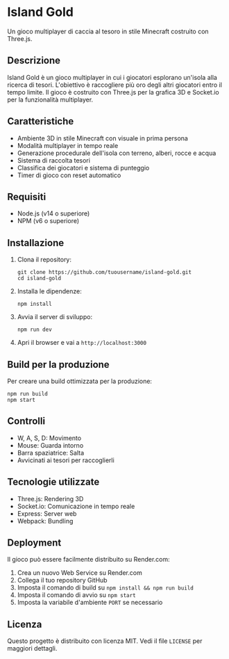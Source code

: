 # Island Gold

Un gioco multiplayer di caccia al tesoro in stile Minecraft costruito con Three.js.

## Descrizione

Island Gold è un gioco multiplayer in cui i giocatori esplorano un'isola alla ricerca di tesori. L'obiettivo è raccogliere più oro degli altri giocatori entro il tempo limite. Il gioco è costruito con Three.js per la grafica 3D e Socket.io per la funzionalità multiplayer.

## Caratteristiche

- Ambiente 3D in stile Minecraft con visuale in prima persona
- Modalità multiplayer in tempo reale
- Generazione procedurale dell'isola con terreno, alberi, rocce e acqua
- Sistema di raccolta tesori
- Classifica dei giocatori e sistema di punteggio
- Timer di gioco con reset automatico

## Requisiti

- Node.js (v14 o superiore)
- NPM (v6 o superiore)

## Installazione

1. Clona il repository:
   ```
   git clone https://github.com/tuousername/island-gold.git
   cd island-gold
   ```

2. Installa le dipendenze:
   ```
   npm install
   ```

3. Avvia il server di sviluppo:
   ```
   npm run dev
   ```

4. Apri il browser e vai a `http://localhost:3000`

## Build per la produzione

Per creare una build ottimizzata per la produzione:

```
npm run build
npm start
```

## Controlli

- W, A, S, D: Movimento
- Mouse: Guarda intorno
- Barra spaziatrice: Salta
- Avvicinati ai tesori per raccoglierli

## Tecnologie utilizzate

- Three.js: Rendering 3D
- Socket.io: Comunicazione in tempo reale
- Express: Server web
- Webpack: Bundling

## Deployment

Il gioco può essere facilmente distribuito su Render.com:

1. Crea un nuovo Web Service su Render.com
2. Collega il tuo repository GitHub
3. Imposta il comando di build su `npm install && npm run build`
4. Imposta il comando di avvio su `npm start`
5. Imposta la variabile d'ambiente `PORT` se necessario

## Licenza

Questo progetto è distribuito con licenza MIT. Vedi il file `LICENSE` per maggiori dettagli. 